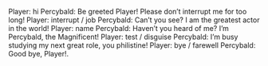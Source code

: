 Player: hi
Percybald: Be greeted Player! Please don’t interrupt me for too long!
Player: interrupt / job
Percybald: Can’t you see? I am the greatest actor in the world!
Player: name
Percybald: Haven’t you heard of me? I’m Percybald, the Magnificent!
Player: test / disguise
Percybald: I’m busy studying my next great role, you philistine!
Player: bye / farewell
Percybald: Good bye, Player!.